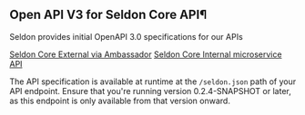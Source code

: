 ## Open API V3 for Seldon Core API¶

Seldon provides initial OpenAPI 3.0 specifications for our APIs

[Seldon Core External via Ambassador](/docs-gb/reference/seldon_core_external_via_ambassador.md) 
[Seldon Core Internal microservice API](/docs-gb/reference/seldon%20_core_internal_microservice_api.md) 

The API specification is available at runtime at the `/seldon.json` path of your API endpoint.
Ensure that you're running version 0.2.4-SNAPSHOT or later, as this endpoint is only available from that version onward.
